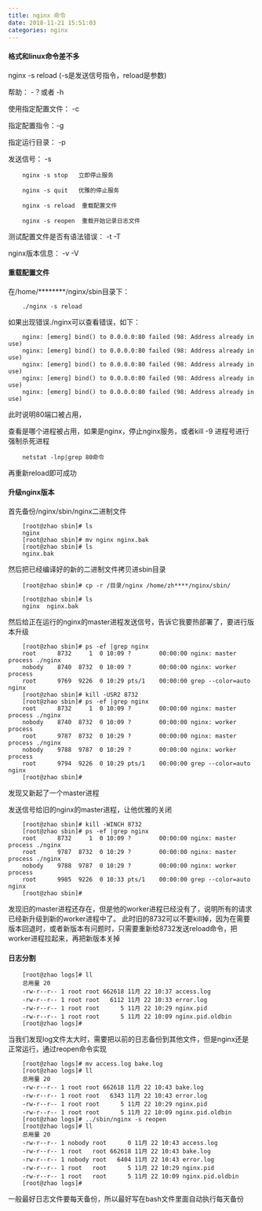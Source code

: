 ```yaml
---
title: nginx 命令
date: 2018-11-21 15:51:03
categories: nginx
---
```


#### 格式和linux命令差不多

nginx -s reload (-s是发送信号指令，reload是参数)

帮助： -？或者 -h

使用指定配置文件： -c

指定配置指令：-g

指定运行目录： -p

发送信号： -s

        nginx -s stop   立即停止服务

        nginx -s quit   优雅的停止服务

        nginx -s reload  重载配置文件

        nginx -s reopen  重载开始记录日志文件

测试配置文件是否有语法错误： -t -T

nginx版本信息： -v -V


#### 重载配置文件

在/home/********/nginx/sbin目录下：

        ./nginx -s reload

如果出现错误./nginx可以查看错误，如下：

        nginx: [emerg] bind() to 0.0.0.0:80 failed (98: Address already in use)
        nginx: [emerg] bind() to 0.0.0.0:80 failed (98: Address already in use)
        nginx: [emerg] bind() to 0.0.0.0:80 failed (98: Address already in use)
        nginx: [emerg] bind() to 0.0.0.0:80 failed (98: Address already in use)
        nginx: [emerg] bind() to 0.0.0.0:80 failed (98: Address already in use)
        
此时说明80端口被占用，

查看是哪个进程被占用，如果是nginx，停止nginx服务，或者kill -9 进程号进行强制杀死进程

        netstat -lnp|grep 80命令

再重新reload即可成功

#### 升级nginx版本

首先备份/nginx/sbin/nginx二进制文件

        [root@zhao sbin]# ls
        nginx
        [root@zhao sbin]# mv nginx nginx.bak
        [root@zhao sbin]# ls
        nginx.bak 

然后把已经编译好的新的二进制文件拷贝进sbin目录

        [root@zhao sbin]# cp -r /目录/nginx /home/zh****/nginx/sbin/

        [root@zhao sbin]# ls
        nginx  nginx.bak

然后给正在运行的nginx的master进程发送信号，告诉它我要热部署了，要进行版本升级

        [root@zhao sbin]# ps -ef |grep nginx
        root      8732     1  0 10:09 ?        00:00:00 nginx: master process ./nginx
        nobody    8740  8732  0 10:09 ?        00:00:00 nginx: worker process
        root      9769  9226  0 10:29 pts/1    00:00:00 grep --color=auto nginx
        [root@zhao sbin]# kill -USR2 8732
        [root@zhao sbin]# ps -ef |grep nginx
        root      8732     1  0 10:09 ?        00:00:00 nginx: master process ./nginx
        nobody    8740  8732  0 10:09 ?        00:00:00 nginx: worker process
        root      9787  8732  0 10:29 ?        00:00:00 nginx: master process ./nginx
        nobody    9788  9787  0 10:29 ?        00:00:00 nginx: worker process
        root      9794  9226  0 10:29 pts/1    00:00:00 grep --color=auto nginx
        [root@zhao sbin]# 

发现又新起了一个master进程

发送信号给旧的nginx的master进程，让他优雅的关闭

        [root@zhao sbin]# kill -WINCH 8732
        [root@zhao sbin]# ps -ef |grep nginx
        root      8732     1  0 10:09 ?        00:00:00 nginx: master process ./nginx
        root      9787  8732  0 10:29 ?        00:00:00 nginx: master process ./nginx
        nobody    9788  9787  0 10:29 ?        00:00:00 nginx: worker process
        root      9985  9226  0 10:33 pts/1    00:00:00 grep --color=auto nginx
        [root@zhao sbin]# 

发现旧的master进程还存在，但是他的worker进程已经没有了，说明所有的请求已经新升级到新的worker进程中了。
此时旧的8732可以不要kill掉，因为在需要版本回退时，或者新版本有问题时，只需要重新给8732发送reload命令，把worker进程拉起来，再把新版本关掉


#### 日志分割

        [root@zhao logs]# ll
        总用量 20
        -rw-r--r-- 1 root root 662618 11月 22 10:37 access.log
        -rw-r--r-- 1 root root   6112 11月 22 10:33 error.log
        -rw-r--r-- 1 root root      5 11月 22 10:29 nginx.pid
        -rw-r--r-- 1 root root      5 11月 22 10:09 nginx.pid.oldbin
        [root@zhao logs]# 

当我们发现log文件太大时，需要把以前的日志备份到其他文件，但是nginx还是正常运行，通过reopen命令实现

        [root@zhao logs]# mv access.log bake.log
        [root@zhao logs]# ll
        总用量 20
        -rw-r--r-- 1 root root 662618 11月 22 10:43 bake.log
        -rw-r--r-- 1 root root   6343 11月 22 10:43 error.log
        -rw-r--r-- 1 root root      5 11月 22 10:29 nginx.pid
        -rw-r--r-- 1 root root      5 11月 22 10:09 nginx.pid.oldbin
        [root@zhao logs]# ../sbin/nginx -s reopen
        [root@zhao logs]# ll
        总用量 20
        -rw-r--r-- 1 nobody root      0 11月 22 10:43 access.log
        -rw-r--r-- 1 root   root 662618 11月 22 10:43 bake.log
        -rw-r--r-- 1 nobody root   6404 11月 22 10:43 error.log
        -rw-r--r-- 1 root   root      5 11月 22 10:29 nginx.pid
        -rw-r--r-- 1 root   root      5 11月 22 10:09 nginx.pid.oldbin
        [root@zhao logs]# 

一般最好日志文件要每天备份，所以最好写在bash文件里面自动执行每天备份

        

